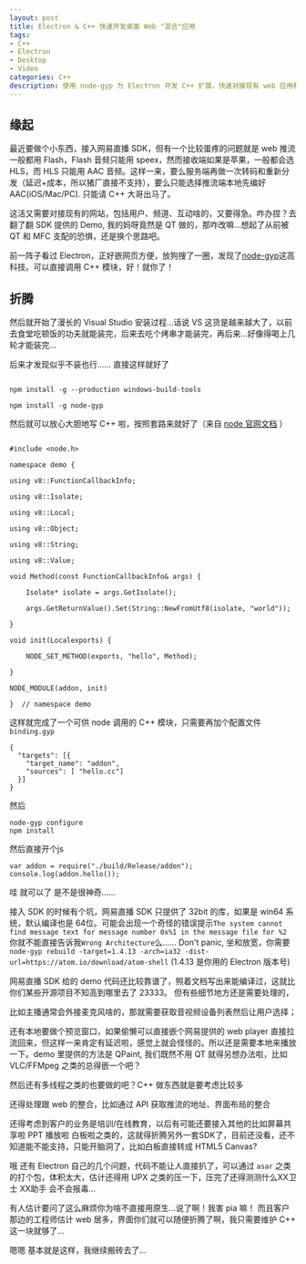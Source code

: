 ```yaml
---
layout: post
title: Electron & C++ 快速开发桌面 Web "混合"应用
tags:
- C++
- Electron
- Desktop
- Video
categories: C++
description: 使用 node-gyp 为 Electron 开发 C++ 扩展，快速对接现有 web 应用和直播 SDK
---
```


## 缘起
最近要做个小东西，接入网易直播 SDK，但有一个比较蛋疼的问题就是 web 推流一般都用 Flash，Flash 音频只能用 speex，然而接收端如果是苹果，一般都会选 HLS，而 HLS 只能用 AAC 音频。这样一来，要么服务端再做一次转码和重新分发（延迟+成本，所以猪厂直接不支持），要么只能选择推流端本地先编好 AAC(iOS/Mac/PC). 只能请 C++ 大哥出马了。

这活又需要对接现有的网站，包括用户、频道、互动啥的，又要得急。咋办捏？去翻了翻 SDK 提供的 Demo, 我的妈呀竟然是 QT 做的，那咋改嘛…想起了从前被 QT 和 MFC 支配的恐惧，还是换个思路吧。

前一阵子看过 Electron，正好嵌网页方便，放狗搜了一圈，发现了[node-gyp](https://github.com/nodejs/node-gyp)这高科技。可以直接调用 C++ 模块，好！就你了！

## 折腾

然后就开始了漫长的 Visual Studio 安装过程…话说 VS 这货是越来越大了，以前去食堂吃顿饭的功夫就能装完，后来去吃个烤串才能装完，再后来…好像得喝上几轮才能装完…

后来才发现似乎不装也行…… 直接这样就好了 

```

npm install -g --production windows-build-tools

npm install -g node-gyp

```

然后就可以放心大胆地写 C++ 啦，按照套路来就好了（来自 [node 官网文档](https://nodejs.org/api/addons.html) ）

```

#include <node.h>

namespace demo {

using v8::FunctionCallbackInfo;

using v8::Isolate;

using v8::Local;

using v8::Object;

using v8::String;

using v8::Value;

void Method(const FunctionCallbackInfo& args) {  

    Isolate* isolate = args.GetIsolate();  

    args.GetReturnValue().Set(String::NewFromUtf8(isolate, "world"));

}

void init(Localexports) {

    NODE_SET_METHOD(exports, "hello", Method);

}

NODE_MODULE(addon, init)

}  // namespace demo

```
这样就完成了一个可供 node 调用的 C++ 模块，只需要再加个配置文件`binding.gyp` 
```
{
  "targets": [{
    "target_name": "addon",
    "sources": [ "hello.cc"]
  }]
}
```
然后
```
node-gyp configure
npm install
```
然后直接开个js

```
var addon = require("./build/Release/addon");
console.log(addon.hello());
```
哇 就可以了 是不是很神奇……

接入 SDK 的时候有个坑，网易直播 SDK 只提供了 32bit 的库，如果是 win64 系统，默认编译也是 64位。可能会出现一个奇怪的错误提示`The system cannot find message text for message number 0x%1 in the message file for %2` 你就不能直接告诉我`Wrong Architecture`么……
Don't panic, 坐和放宽，你需要`node-gyp rebuild -target=1.4.13 -arch=ia32 -dist-url=https://atom.io/download/atom-shell` (1.4.13 是你用的 Electron 版本号)

网易直播 SDK 给的 demo 代码还比较靠谱了，照着文档写出来能编译过，这就比你们某些开源项目不知高到哪里去了 23333。
但有些细节地方还是需要处理的，

比如主播通常会外接麦克风啥的，那就需要获取音视频设备列表然后让用户选择；

还有本地要做个预览窗口，如果偷懒可以直接嵌个网易提供的 web player 直接拉流回来，但这样一来肯定有延迟啦，感觉上就会怪怪的。所以还是需要本地来播放一下。demo 里提供的方法是 QPaint, 我们既然不用 QT 就得另想办法啦，比如 VLC/FFMpeg 之类的总得嵌一个吧？

然后还有多线程之类的也要做的吧？C++ 做东西就是要考虑比较多

还得处理跟 web 的整合，比如通过 API 获取推流的地址、界面布局的整合

还得考虑到客户的业务是培训/在线教育，以后有可能还要接入其他的比如屏幕共享啦 PPT 播放啦 白板啦之类的，这就得折腾另外一套SDK了，目前还没看，还不知道能不能支持，只能开脑洞了，比如白板直接转成 HTML5 Canvas? 

哦 还有 Electron 自己的几个问题，代码不能让人直接扒了，可以通过 `asar` 之类的打个包，体积太大，估计还得用 UPX 之类的压一下，压完了还得测测什么XX卫士 XX助手 会不会报毒…

有人估计要问了这么麻烦你为啥不直接用原生…说了啊！我害 pia 嘛！
而且客户那边的工程师估计 web 居多，界面你们就可以随便折腾了啊，我只需要维护 C++ 这一块就够了…

嗯嗯 基本就是这样，我继续搬砖去了…